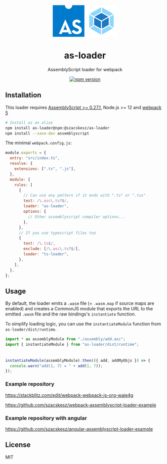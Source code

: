 <div align="center">
  <img width="100" height="100" src="public/media/assemblyscript-logo.svg" alt="AssemblyScript logo">
  <img width="100" height="100" src="public/media/webpack-logo.svg" alt="webpack logo">

  <h1>as-loader</h1>
  <p>AssemblyScript loader for webpack</p>

  [![npm version](https://img.shields.io/npm/v/as-loader.svg)](https://www.npmjs.com/package/@szacskesz/as-loader)
</div>

## Installation

This loader requires [AssemblyScript >= 0.27.1](https://github.com/AssemblyScript/assemblyscript), 
Node.js >= 12 and [webpack 5](https://github.com/webpack/webpack)

```sh
# Install as an alias
npm install as-loader@npm:@szacskesz/as-loader
npm install --save-dev assemblyscript
```

The minimal `webpack.config.js`:

```js
module.exports = {
  entry: "src/index.ts",
  resolve: {
    extensions: [".ts", ".js"],
  },
  module: {
    rules: [
      {
        // Can use any pattern if it ends with ".ts" or ".tsx"
        test: /\.asc\.ts?$/,
        loader: "as-loader",
        options: {
          // Other assemblyscript compiler options...
        },
      },
      // If you use typescript files too
      {
        test: /\.ts$/,
        exclude: [/\.asc\.ts?$/],
        loader: "ts-loader",
      },
    ],
  },
};
```

## Usage

By default, the loader emits a `.wasm` file (+ `.wasm.map` if source maps are enabled) and creates a CommonJS module that exports the URL to the emitted `.wasm` file and the raw bindings's `instantiate` function.

To simplify loading logic, you can use the `instantiateModule` function from `as-loader/dist/runtime`.

```typescript
import * as assemblyModule from "./assembly/add.asc";
import { instantiateModule } from "as-loader/dist/runtime";


instantiateModule(assemblyModule).then(({ add, addMyObjs }) => {
  console.warn("add(1, 7) = " + add(1, 7));
});
```

### Example repository

https://stackblitz.com/edit/webpack-webpack-js-org-waje4g

https://github.com/szacskesz/webpack-assemblyscript-loader-example

### Example repository with angular

https://github.com/szacskesz/angular-assemblyscript-loader-example

## License

MIT
